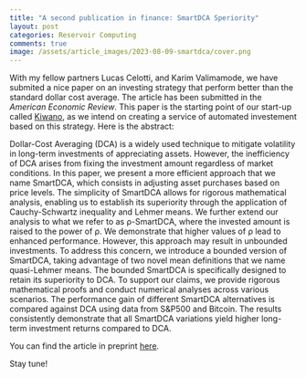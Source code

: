 ```yaml
---
title: "A second publication in finance: SmartDCA Speriority"
layout: post
categories: Reservoir Computing
comments: true
image: /assets/article_images/2023-08-09-smartdca/cover.png
---
```


With my fellow partners Lucas Celotti, and Karim Valimamode, we have submited a nice paper on an investing strategy that perform better than the standard dollar cost average. The article has been submitted in the *American Economic Review*. This paper is the starting point of our start-up called [Kiwano](https://onekiwano.github.io/), as we intend on creating a service of automated investement based on this strategy. Here is the abstract:

Dollar-Cost Averaging (DCA) is a widely used technique to mitigate volatility
in long-term investments of appreciating assets. However, the inefficiency of
DCA arises from fixing the investment amount regardless of market conditions.
In this paper, we present a more efficient approach that we name SmartDCA,
which consists in adjusting asset purchases based on price levels. The simplicity
of SmartDCA allows for rigorous mathematical analysis, enabling us to establish
its superiority through the application of Cauchy-Schwartz inequality and Lehmer
means. We further extend our analysis to what we refer to as ρ-SmartDCA, where
the invested amount is raised to the power of ρ. We demonstrate that higher values
of ρ lead to enhanced performance. However, this approach may result in
unbounded investments. To address this concern, we introduce a bounded version
of SmartDCA, taking advantage of two novel mean definitions that we name
quasi-Lehmer means. The bounded SmartDCA is specifically designed to retain
its superiority to DCA. To support our claims, we provide rigorous mathematical
proofs and conduct numerical analyses across various scenarios. The performance
gain of different SmartDCA alternatives is compared against DCA using data from
S&P500 and Bitcoin. The results consistently demonstrate that all SmartDCA
variations yield higher long-term investment returns compared to DCA.

You can find the article in preprint [here](https://ManuNeuro.github.io/EmmanuelCalvet/assets/publications/2023-08-08_article_smart_dca_submitted.pdf). 

Stay tune!